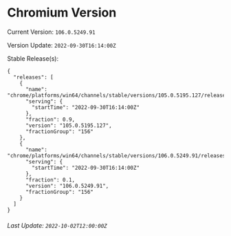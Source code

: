 # Chromium Version

Current Version: `106.0.5249.91`

Version Update: `2022-09-30T16:14:00Z`

Stable Release(s):
```
{
  "releases": [
    {
      "name": "chrome/platforms/win64/channels/stable/versions/105.0.5195.127/releases/1664554440",
      "serving": {
        "startTime": "2022-09-30T16:14:00Z"
      },
      "fraction": 0.9,
      "version": "105.0.5195.127",
      "fractionGroup": "156"
    },
    {
      "name": "chrome/platforms/win64/channels/stable/versions/106.0.5249.91/releases/1664554440",
      "serving": {
        "startTime": "2022-09-30T16:14:00Z"
      },
      "fraction": 0.1,
      "version": "106.0.5249.91",
      "fractionGroup": "156"
    }
  ]
}
```

###### Last Update: `2022-10-02T12:00:00Z`
